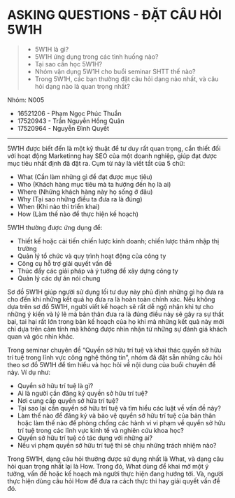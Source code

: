 # ASKING QUESTIONS - ĐẶT CÂU HỎI 5W1H

> - 5W1H là gì?
> - 5W1H ứng dụng trong các tình huống nào?
> - Tại sao cần học 5W1H?
> - Nhóm vận dụng 5W1H cho buổi seminar SHTT thế nào?
> - Trong 5W1H, các bạn thường đặt câu hỏi dạng nào nhất, và câu hỏi dạng nào là quan trọng nhất?

Nhóm: N005

- 16521206 - Phạm Ngọc Phúc Thuần
- 17520943 - Trần Nguyễn Hồng Quân
- 17520964 - Nguyễn Đình Quyết

---

5W1H được biết đến là một kỹ thuật để tư duy rất quan trọng, cần thiết đối với hoạt động Marketinng hay SEO của một doanh nghiệp, giúp đạt được mục tiêu nhất định đã đặt ra. Cụm từ này là viết tắt của 5 chữ:

- What (Cần làm những gì để đạt được mục tiêu)
- Who (Khách hàng mục tiêu mà ta hướng đến họ là ai)
- Where (Những khách hàng này họ sống ở đâu)
- Why (Tại sao những điều ta đưa ra là đúng)
- When (Khi nào thì triển khai)
- How (Làm thế nào để thực hiện kế hoạch)

5W1H thường được ứng dụng để:

- Thiết kế hoặc cải tiến chiến lược kinh doanh; chiến lược thâm nhập thị trường
- Quản lý tổ chức và quy trình hoạt động của công ty
- Công cụ hỗ trợ giải quyết vấn đề
- Thúc đẩy các giải pháp và ý tưởng để xây dựng công ty
- Quản lý các dự án nói chung

Sơ đồ 5W1H giúp người sử dụng lối tư duy này phủ định những gì họ đưa ra cho đến khi những kết quả họ đưa ra là hoàn toàn chính xác. Nếu không dựa trên sơ đồ 5W1H, người viết kế hoạch sẽ rất dễ ngộ nhận khi tự cho những ý kiến và lý lẽ mà bản thân đưa ra là đúng điều này sẽ gây ra sự thất bại, tai hại rất lớn trong bản kế hoạch của họ khi mà những kết quả này mới chỉ dựa trên cảm tính mà không được nhìn nhận từ những sự đánh giá khách quan và góc nhìn khác.

Trong seminar chuyên đề “Quyền sở hữu trí tuệ và khai thác quyền sở hữu trí tuệ trong lĩnh vực công nghệ thông tin”, nhóm đã đặt sẵn những câu hỏi theo sơ đồ 5W1H để tìm hiểu và học hỏi về nội dung của buổi chuyên đề này. Ví dụ như:

- Quyền sở hữu trí tuệ là gì?
- Ai là người cần đăng ký quyền sở hữu trí tuệ?
- Nơi cung cấp quyền sở hữa trí tuệ?
- Tại sao lại cần quyền sở hữu trí tuệ và tìm hiểu các luật về vấn đề này?
- Làm thế nào để đăng ký và bảo vệ quyền sở hữu trí tuệ của bản thân hoặc làm thế nào để phòng chống các hành vi vi phạm về quyền sở hữu trí tuệ trong các lĩnh vực kinh tế và nghiên cứu khoa học?
- Quyền sở hữu trí tuệ có tác dụng với những ai?
- Nếu vi phạm quyền sở hữu trí tuệ thì sẽ chịu những trách nhiệm nào?

Trong 5W1H, dạng câu hỏi thường được sử dụng nhất là What, và dạng câu hỏi quan trọng nhất lại là How. Trong đó, What dùng để khai mở một ý tưởng, vấn đề hoặc kế hoạch mà người thực hiện đang hướng tới. Và, người thực hiện dùng câu hỏi How để đưa ra cách thực thi hay giải quyết vấn đề đó.
